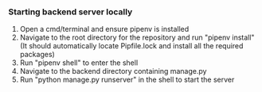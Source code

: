 ### Starting backend server locally
1. Open a cmd/terminal and ensure pipenv is installed
2. Navigate to the root directory for the repository and run "pipenv install" (It should automatically locate Pipfile.lock and install all the required packages)
3. Run "pipenv shell" to enter the shell
4. Navigate to the backend directory containing manage.py
5. Run "python manage.py runserver" in the shell to start the server